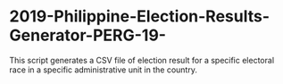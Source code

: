 # 2019-Philippine-Election-Results-Generator-PERG-19-
This script generates a CSV file of election result for a specific electoral race in a specific administrative unit in the country.
